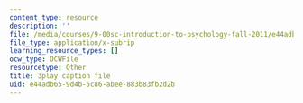 ```yaml
---
content_type: resource
description: ''
file: /media/courses/9-00sc-introduction-to-psychology-fall-2011/e44adb659d4b5c86abee883b83fb2d2b_SFPPw6sDHEI.vtt
file_type: application/x-subrip
learning_resource_types: []
ocw_type: OCWFile
resourcetype: Other
title: 3play caption file
uid: e44adb65-9d4b-5c86-abee-883b83fb2d2b
---
```

